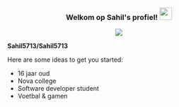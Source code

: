 <h3 align="center">
  Welkom op Sahil's profiel!
  <img src="https://media.giphy.com/media/hvRJCLFzcasrR4ia7z/giphy.gif" width="28"><src="https://emoji.gg/assets/emoji/7333-parrotdance.gif">
</h3>
<p align="center">
  <a href="https://github.com/CodeWhiteWeb/CodeWhiteWeb"><img src="https://readme-typing-svg.herokuapp.com?color=%2336BCF7&center=true&vCenter=true&lines=Hoi+%2C+welkom+op+mijn+Github+pagina;Ik+ben+Sahil;Ik+zit+op+het+NovaCollegeICT;C+CSS+HTML+MYSQL+PHP"></a>
</p>

**Sahil5713/Sahil5713** 

Here are some ideas to get you started:

- 16 jaar oud
- Nova college
- Software developer student
- Voetbal & gamen
